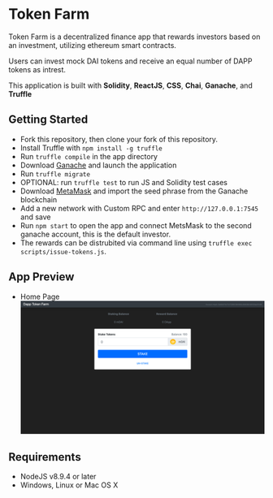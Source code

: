 # Token Farm

Token Farm is a decentralized finance app that rewards investors based on an investment, utilizing ethereum smart contracts.

Users can invest mock DAI tokens and receive an equal number of DAPP tokens as intrest. 

This application is built with **Solidity**, **ReactJS**, **CSS**, **Chai**, **Ganache**, and **Truffle**

## Getting Started

- Fork this repository, then clone your fork of this repository.
- Install Truffle with `npm install -g truffle`
- Run `truffle compile` in the app directory
- Download [Ganache](https://www.trufflesuite.com/ganache) and launch the application 
- Run `truffle migrate` 
- OPTIONAL: run `truffle test` to run JS and Solidity test cases
- Download [MetaMask](https://metamask.io/) and import the seed phrase from the Ganache blockchain
- Add a new network with Custom RPC and enter `http://127.0.0.1:7545` and save
- Run `npm start` to open the app and connect MetsMask to the second ganache account, this is the default investor.
- The rewards can be distrubited via command line using `truffle exec scripts/issue-tokens.js`.

## App Preview

- Home Page
!["Home Page"](https://github.com/sahil-athia/defi-stake-app/blob/master/docs/home-page.png?raw=true)

## Requirements
- NodeJS v8.9.4 or later
- Windows, Linux or Mac OS X